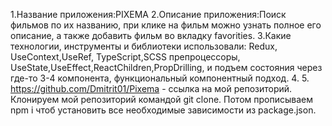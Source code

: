 1.Название приложения:PIXEMA
2.Описание приложения:Поиск фильмов по их названию, при клике на фильм можно узнать полное его описание, а также добавить фильм во вкладку favorities.
3.Какие технологии, инструменты и библиотеки использовали: Redux, UseContext,UseRef, TypeScript,SCSS препроцессоры, UseState,UseEffect,ReactChildren,PropDrilling, и подъем состояния через где-то 3-4 компонента, функциональный компонентный подход.
4.
5. https://github.com/Dmitrit01/Pixema - ссылка на мой репозиторий. Клонируем мой репозиторий командой git clone. Потом прописываем npm i чтоб установить все необходимые зависимости из package.json.
